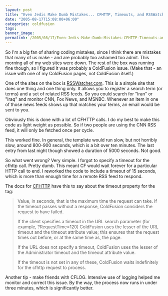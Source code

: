 ```yaml
---
layout: post
title: "Even Jedis Make Dumb Mistakes... CFHTTP, Timeouts, and RSSWatcher"
date: "2005-08-17T15:08:00+06:00"
categories: coldfusion 
tags: 
banner_image: 
permalink: /2005/08/17/Even-Jedis-Make-Dumb-Mistakes-CFHTTP-Timeouts-and-RSSWatcher
---
```


So I'm a big fan of sharing coding mistakes, since I think there are mistakes that many of us make - and are probably too ashamed too admit. This morning all of my web sites were down. The rest of the box was running fine though, so I figured it was probably a ColdFusion issue. (Make that - an issue with one of my ColdFusion pages, not ColdFusion itself.)

One of the sites on the box is <a href="http://www.rsswatcher.com">RSSWatcher.com</a>. This is a simple site that does one thing and one thing only. It allows you to register a search term (or terms) and a set of related RSS feeds. So you could search for "Iran" or "Iraq" and monitor CNN, Fox News, and MSNBC. Whenever an item in one of those news feeds shows up that matches your terms, an email would be sent to you.

Obviously this is done with a lot of CFHTTP calls. I do my best to make this code as light weight as possible. So if two people are using the CNN RSS feed, it will only be fetched once per cycle. 

This worked fine. In general, the template would run slow, but not horribly slow, around 800-900 seconds, which is a bit over ten minutes. The last entry from last night though showed a duration of 5000 seconds. Not good.

So what went wrong? Very simple. I forgot to specify a timeout for the cfhttp call. Pretty dumb. This meant CF would wait forever for a particular HTTP call to end. I reworked the code to include a timeout of 15 seconds, which is more than enough time for a remote RSS feed to respond. 

The docs for <a href="http://livedocs.macromedia.com/coldfusion/7/htmldocs/00000272.htm">CFHTTP</a> have this to say about the timeout property for the tag:

<blockquote>
Value, in seconds, that is the maximum time the request can take. If the timeout passes without a response, ColdFusion considers the request to have failed.

If the client specifies a timeout in the URL search parameter (for example, ?RequestTime=120) ColdFusion uses the lesser of the URL timeout and the timeout attribute value; this ensures that the request times out before, or at the same time as, the page.

If the URL does not specify a timeout, ColdFusion uses the lesser of the Administrator timeout and the timeout attribute value.

If the timeout is not set in any of these, ColdFusion waits indefinitely for the cfhttp request to process.
</blockquote>

Another tip - make friends with CFLOG. Intensive use of logging helped me monitor and correct this issue. By the way, the process now runs in under three minutes, which is significantly better.